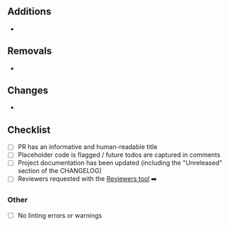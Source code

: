 ## Additions

-

## Removals

-

## Changes

-

## Checklist

- [ ] PR has an informative and human-readable title
- [ ] Placeholder code is flagged / future todos are captured in comments
- [ ] Project documentation has been updated (including the "Unreleased" section of the CHANGELOG)
- [ ] Reviewers requested with the [Reviewers tool](https://help.github.com/articles/requesting-a-pull-request-review/) :arrow_right:

### Other

- [ ] No linting errors or warnings
